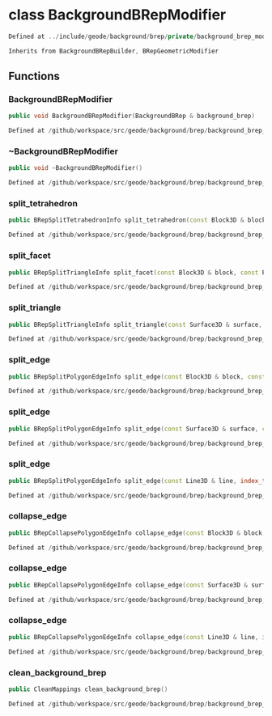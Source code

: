 # class BackgroundBRepModifier

```cpp
Defined at ../include/geode/background/brep/private/background_brep_modifier.h#24
```

```cpp
Inherits from BackgroundBRepBuilder, BRepGeometricModifier
```



## Functions

### BackgroundBRepModifier

```cpp
public void BackgroundBRepModifier(BackgroundBRep & background_brep)
```

```cpp
Defined at /github/workspace/src/geode/background/brep/background_brep_modifier.cpp#181
```

### ~BackgroundBRepModifier

```cpp
public void ~BackgroundBRepModifier()
```

```cpp
Defined at /github/workspace/src/geode/background/brep/background_brep_modifier.cpp#189
```

### split_tetrahedron

```cpp
public BRepSplitTetrahedronInfo split_tetrahedron(const Block3D & block, index_t tetrahedron, const Point3D & point)
```

```cpp
Defined at /github/workspace/src/geode/background/brep/background_brep_modifier.cpp#193
```

### split_facet

```cpp
public BRepSplitTriangleInfo split_facet(const Block3D & block, const PolyhedronFacet & facet, const Point3D & point)
```

```cpp
Defined at /github/workspace/src/geode/background/brep/background_brep_modifier.cpp#200
```

### split_triangle

```cpp
public BRepSplitTriangleInfo split_triangle(const Surface3D & surface, index_t triangle, const Point3D & point)
```

```cpp
Defined at /github/workspace/src/geode/background/brep/background_brep_modifier.cpp#207
```

### split_edge

```cpp
public BRepSplitPolygonEdgeInfo split_edge(const Block3D & block, const PolyhedronFacetEdge & edge, const Point3D & point)
```

```cpp
Defined at /github/workspace/src/geode/background/brep/background_brep_modifier.cpp#214
```

### split_edge

```cpp
public BRepSplitPolygonEdgeInfo split_edge(const Surface3D & surface, const PolygonEdge & edge, const Point3D & point)
```

```cpp
Defined at /github/workspace/src/geode/background/brep/background_brep_modifier.cpp#221
```

### split_edge

```cpp
public BRepSplitPolygonEdgeInfo split_edge(const Line3D & line, index_t edge, const Point3D & point)
```

```cpp
Defined at /github/workspace/src/geode/background/brep/background_brep_modifier.cpp#228
```

### collapse_edge

```cpp
public BRepCollapsePolygonEdgeInfo collapse_edge(const Block3D & block, const PolyhedronFacetEdge & edge, const Point3D & point)
```

```cpp
Defined at /github/workspace/src/geode/background/brep/background_brep_modifier.cpp#235
```

### collapse_edge

```cpp
public BRepCollapsePolygonEdgeInfo collapse_edge(const Surface3D & surface, const PolygonEdge & edge, const Point3D & point)
```

```cpp
Defined at /github/workspace/src/geode/background/brep/background_brep_modifier.cpp#242
```

### collapse_edge

```cpp
public BRepCollapsePolygonEdgeInfo collapse_edge(const Line3D & line, index_t edge, const Point3D & point)
```

```cpp
Defined at /github/workspace/src/geode/background/brep/background_brep_modifier.cpp#249
```

### clean_background_brep

```cpp
public CleanMappings clean_background_brep()
```

```cpp
Defined at /github/workspace/src/geode/background/brep/background_brep_modifier.cpp#256
```



